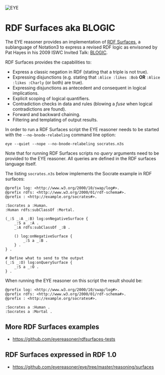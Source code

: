 ![EYE](https://josd.github.io/images/eye.png)

# RDF Surfaces aka BLOGIC

The EYE reasoner provides an implementation of [RDF Surfaces](https://github.com/w3c-cg/rdfsurfaces), a sublanguage of Notation3 to express a revised RDF logic as envisoned by Pat Hayes in his 2009 ISWC Invited Talk: [BLOGIC](https://www.slideshare.net/PatHayes/blogic-iswc-2009-invited-talk).

RDF Surfaces provides the capabilities to:

- Express a classic negation in RDF (stating that a triple is not true).
- Expressing disjunctions (e.g. stating that `:Alice :likes :Bob` **OR** `:Alice :likes :Charly` (or both) are true).
- Expressing disjunctions as antecedent and consequent in logical implications.
- Explicit scoping of logical quantifiers.
- Contradiction checks in data and rules (blowing a *fuse* when logical contradictions are found).
- Forward and backward chaining.
- Filtering and templating of output results.

In order to run a RDF Surfaces script the EYE reasoner needs to be started with the `--no-bnode-relabeling` command line option:

```
eye --quiet --nope --no-bnode-relabeling socrates.n3s
```

Note that for running RDF Surfaces scripts no *query* arguments need to be provided to the EYE reasoner. All queries are defined in the RDF surfaces language itself.

The listing `socrates.n3s` below implements the Socrate example in RDF surfaces:

```
@prefix log: <http://www.w3.org/2000/10/swap/log#>.
@prefix rdfs: <http://www.w3.org/2000/01/rdf-schema#>.
@prefix : <http://example.org/socrates#>.

:Socrates a :Human.
:Human rdfs:subClassOf :Mortal.

(_:S _:A _:B) log:onNegativeSurface {
    _:S a _:A .
    _:A rdfs:subClassOf _:B . 

    () log:onNegativeSurface {
        _:S a _:B .
    } .
} .

# Define what to send to the output
(_:S _:O) log:onQuerySurface {
    _:S a _:O .
} .
```

When running the EYE reasoner on this script the result should be:

```
@prefix log: <http://www.w3.org/2000/10/swap/log#>.
@prefix rdfs: <http://www.w3.org/2000/01/rdf-schema#>.
@prefix : <http://example.org/socrates#>.

:Socrates a :Human .
:Socrates a :Mortal .
```

## More RDF Surfaces examples

- https://github.com/eyereasoner/rdfsurfaces-tests

## RDF Surfaces expressed in RDF 1.0

- https://github.com/eyereasoner/eye/tree/master/reasoning/surfaces
